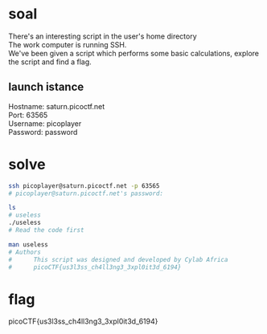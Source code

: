 # soal
There's an interesting script in the user's home directory \
The work computer is running SSH. \
We've been given a script which performs some basic calculations, explore the script and find a flag.

## launch istance
Hostname: saturn.picoctf.net \
Port:     63565 \
Username: picoplayer \
Password: password

# solve
```bash
ssh picoplayer@saturn.picoctf.net -p 63565
# picoplayer@saturn.picoctf.net's password:

ls
# useless
./useless
# Read the code first

man useless
# Authors
#      This script was designed and developed by Cylab Africa
#      picoCTF{us3l3ss_ch4ll3ng3_3xpl0it3d_6194}
```

# flag
picoCTF{us3l3ss_ch4ll3ng3_3xpl0it3d_6194}